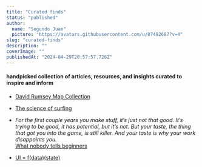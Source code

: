 ```yaml
---
title: "Curated finds"
status: "published"
author:
  name: "Segundo Juan"
  picture: "https://avatars.githubusercontent.com/u/87492687?v=4"
slug: "curated-finds"
description: ""
coverImage: ""
publishedAt: "2024-04-29T20:57:57.726Z"
---
```


#### handpicked collection of articles, resources, and insights curated to inspire and inform

- [David Rumsey Map Collection](https://www.davidrumsey.com/globes/bellerby-co-world-2023-schminke-gagarin-65-centimeter-globe)

- [The science of surfing](https://annex.exploratorium.edu/the-world/surfing/physics/)

- _For the first couple years you make stuff, it’s just not that good. It’s trying to be good, it has potential, but it’s not. But your taste, the thing that got you into the game, is still killer. And your taste is why your work disappoints you._\
  [What nobody tells beginners](https://numerocinqmagazine.com/2011/05/13/what-nobody-tells-beginners-ira-glass-on-storytelling/)

- [UI = f(data)(state)](https://overreacted.io/the-two-reacts/)
